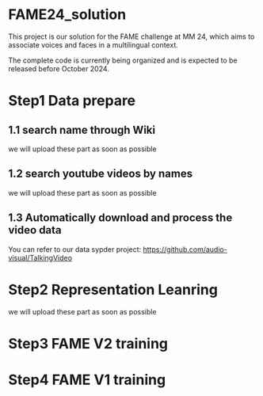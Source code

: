 # FAME24_solution
This project is our solution for the FAME challenge at MM 24, which aims to associate voices and faces in a multilingual context.

The complete code is currently being organized and is expected to be released before October 2024.

# Step1 Data prepare
## 1.1 search name through Wiki
we will upload these part as soon as possible
## 1.2 search youtube videos by names
we will upload these part as soon as possible
## 1.3 Automatically download and process the video data
You can refer to our data sypder project: https://github.com/audio-visual/TalkingVideo 

# Step2 Representation Leanring
we will upload these part as soon as possible

# Step3 FAME V2 training

# Step4 FAME V1 training
